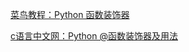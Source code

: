 [菜鸟教程：Python 函数装饰器](https://www.runoob.com/w3cnote/python-func-decorators.html)

[c语言中文网：Python @函数装饰器及用法](http://c.biancheng.net/view/2270.html)